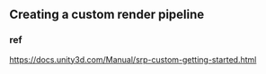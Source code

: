 ## Creating a custom render pipeline








### ref
https://docs.unity3d.com/Manual/srp-custom-getting-started.html


